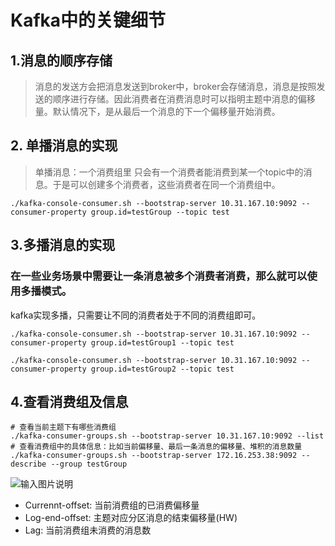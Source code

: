 # Kafka中的关键细节

## 1.消息的顺序存储

>消息的发送方会把消息发送到broker中，broker会存储消息，消息是按照发送的顺序进行存储。因此消费者在消费消息时可以指明主题中消息的偏移量。默认情况下，是从最后一个消息的下一个偏移量开始消费。

## 2. 单播消息的实现

>单播消息：一个消费组里 只会有一个消费者能消费到某一个topic中的消息。于是可以创建多个消费者，这些消费者在同一个消费组中。

```shell
./kafka-console-consumer.sh --bootstrap-server 10.31.167.10:9092 --consumer-property group.id=testGroup --topic test
```

## 3.多播消息的实现

### 在一些业务场景中需要让一条消息被多个消费者消费，那么就可以使用多播模式。

kafka实现多播，只需要让不同的消费者处于不同的消费组即可。

```shell
./kafka-console-consumer.sh --bootstrap-server 10.31.167.10:9092 --consumer-property group.id=testGroup1 --topic test

./kafka-console-consumer.sh --bootstrap-server 10.31.167.10:9092 --consumer-property group.id=testGroup2 --topic test
```

## 4.查看消费组及信息

``` shell
# 查看当前主题下有哪些消费组
./kafka-consumer-groups.sh --bootstrap-server 10.31.167.10:9092 --list
# 查看消费组中的具体信息：比如当前偏移量、最后一条消息的偏移量、堆积的消息数量
./kafka-consumer-groups.sh --bootstrap-server 172.16.253.38:9092 --describe --group testGroup
```

![输入图片说明](https://raw.gitmirror.com/KwFruit/basic-picture-service/note-v1.0.0/img/202312191139451.png "QQ截图20201229183512.png")

* Currennt-offset: 当前消费组的已消费偏移量
* Log-end-offset: 主题对应分区消息的结束偏移量(HW)
* Lag: 当前消费组未消费的消息数
